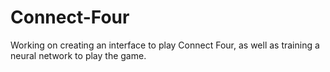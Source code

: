 # Connect-Four

Working on creating an interface to play Connect Four, as well as training a neural network to play the game.
